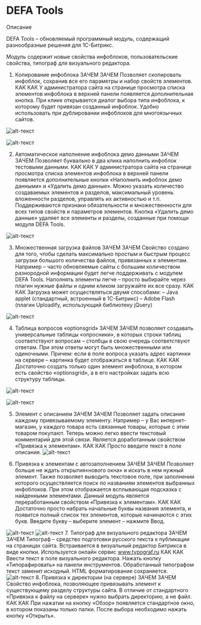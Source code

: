 # DEFA Tools

Описание 

DEFA Tools – обновляемый программный модуль, содержащий разнообразные решения для 1C-Битрикс. 

Модуль содержит новые свойства инфоблоков, пользовательские свойства, типограф для визуального редактора.

1. Копирование инфоблока
ЗАЧЕМ ЗАЧЕМ Позволяет скопировать инфоблок, сохранив все его параметры и набор свойств элементов. 
КАК КАК У администратора сайта на странице просмотра списка элементов инфоблока в верхней панели появляется дополнительная кнопка. При клике открывается диалог выбора типа инфоблока, к которому будет привязан созданный инфоблок. Удобно использовать при дублировании инфоблоков для многоязычных сайтов. 

![alt-текст](img_md/b_ib_copy.jpg "1")

![alt-текст](img_md/b_ib_copy_popup.jpg "1")	

2. Автоматическое наполнение инфоблока демо данными
ЗАЧЕМ ЗАЧЕМ Позволяет буквально в два клика наполнить инфоблок тестовыми данными. 
КАК КАК У администратора сайта на странице просмотра списка элементов инфоблока в верхней панели появляется дополнительные кнопки «Наполнить инфоблок демо данными» и «Удалить демо данные». Можно указать количество создаваемых элементов и разделов, максимальный уровень вложенности разделов, управлять их активностью и т.п. Поддерживаются признаки обязательности и множественности для всех типов свойств и параметров элементов. Кнопка «Удалить демо данные» удаляет все элементы и разделы, созданные при помощи модуля DEFA Tools. 

![alt-текст](img_md/b_ib_demo.jpg "1")

3. Множественная загрузка файлов
ЗАЧЕМ ЗАЧЕМ Свойство создано для того, чтобы сделать максимально простым и быстрым процесс загрузки большого количества файлов, привязанных к элементам. Например – часто обновляемые сайты с большим количеством разнородной информации будет легче поддерживать с модулем DEFA Tools. 
Наполнять элементы легче – просто выбирайте через плагин нужные файлы и одним кликом загружайте их все сразу. 
КАК КАК Загрузка может осуществляться двумя способами: 
– Java applet (стандартный, встроенный в 1C-Битрикс) 
– Adobe Flash (плагин Uploadify, использующий библиотеку jQuery) 

![alt-текст](img_md/b_flash.jpg "1")	
	
4. Таблица вопросов «optionsgrid»
ЗАЧЕМ ЗАЧЕМ позволяет создавать универсальные таблицы «опросники», в которых строки таблиц соответствуют вопросам – столбцы в свою очередь соответствуют ответам. При этом ответы могут быть множественными или одиночными. Причем: если в поле вопроса указать адрес картинки на сервере – картинка будет отображаться в таблице. 
КАК КАК	Достаточно создать только один элемент инфоблока, в котором есть свойство «optionsgrid», а в его настройках задать всю структуру таблицы. 

![alt-текст](img_md/b_photo.jpg "1")

![alt-текст](img_md/b_radio.jpg "1")
	
5. Элемент с описанием
ЗАЧЕМ ЗАЧЕМ	Позволяет задать описание каждому привязываемому элементу. Например – у Вас интернет-магазин, у каждого товара есть связанные товары, которые с этим товаром покупают. Теперь можно легко ввести текстовый комментарий для этой связи. Является доработанным свойством «Привязка к элементам». 
КАК КАК Просто введите текст в поле описания. 
![alt-текст](img_md/b_elemdescr.jpg "1")

6. Привязка к элементам с автозаполнением
ЗАЧЕМ ЗАЧЕМ Позволяет больше не ждать открытия«нового окна» и искать в нем нужный элемент. Также позволяет выводить текстовое поле, при заполнении которого осуществляется поиск по названиям элементов выбранных инфоблоков. При этом отображается всплывающая подсказка с найденными элементами. Данный модуль является переработанным свойством «Привязка к элементам».
КАК КАК Достаточно просто набрать начальные буквы названия элемента, и появится полный список тех элементов, которые начинаются с этих букв. Введите букву – выберите элемент – нажмите Ввод.

![alt-текст](img_md/b_editform.jpg "1")
![alt-текст](img_md/b_settings.jpg "1")
7. Типограф для визуального редактора
ЗАЧЕМ ЗАЧЕМ Типограф – средство подготовки русского текста к публикации на страницах сайта. Встраивается в визуальный редактор Битрикса в виде кнопки. 
Используется онлайн сервис www.typograf.ru 
КАК КАК Ввести текст в поле визуального редактора. Нажать кнопку «Типорафировать» на панели инструментов. Обработанный типографом текст заменит исходный. 
HTML форматирование сохраняется. 
![alt-текст](img_md/b_typograf.jpg "1")	
8. Привязка к директории (на сервере)
ЗАЧЕМ ЗАЧЕМ Свойство инфоблока, позволяющее привязывать элемент к существующему разделу структуры сайта. В отличие от стандартного «Привязка к файлу на сервере» нужно выбрать директорию, а не файл. 
КАК КАК При нажатии на кнопку «Обзор» появляется стандартное окно, в котором показаны только папки. После выбора необходимо нажать кнопку «Открыть». 
